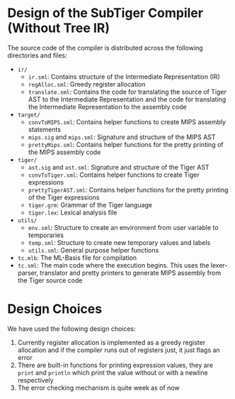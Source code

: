 # Design of the SubTiger Compiler (Without Tree IR)

The source code of the compiler is distributed across the following directories and files:

-   `ir/`
    -   `ir.sml`: Contains structure of the Intermediate Representation (IR)
    -   `regAlloc.sml`: Greedy register allocation
    -   `translate.sml`: Contains the code for translating the source of Tiger AST to the Intermediate Representation and the code for translating the Intermediate Representation to the assembly code
-   `target/`
    -   `convToMIPS.sml`: Contains helper functions to create MIPS assembly statements
    -   `mips.sig` and `mips.sml`: Signature and structure of the MIPS AST
    -   `prettyMips.sml`: Contains helper functions for the pretty printing of the MIPS assembly code
-   `tiger/`
    -   `ast.sig` and `ast.sml`: Signature and structure of the Tiger AST
    -   `convToTiger.sml`: Contains helper functions to create Tiger expressions
    -   `prettyTigerAST.sml`: Contains helper functions for the pretty printing of the Tiger expressions
    -   `tiger.grm`: Grammar of the Tiger language
    -   `tiger.lex`: Lexical analysis file
-   `utils/`
    -   `env.sml`: Structure to create an environment from user variable to temporaries
    -   `temp.sml`: Structure to create new temporary values and labels
    -   `utils.sml`: General purpose helper functions
-   `tc.mlb`: The ML-Basis file for compilation
-   `tc.sml`: The main code where the execution begins. This uses the lexer-parser, translator and pretty printers to generate MIPS assembly from the Tiger source code

# Design Choices

We have used the following design choices:

1. Currently register allocation is implemented as a greedy register allocation and if the compiler runs out of registers just, it just flags an error
2. There are built-in functions for printing expression values, they are `print` and `println` which print the value without or with a newline respectively
3. The error checking mechanism is quite week as of now
